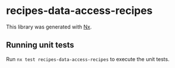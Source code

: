 # recipes-data-access-recipes

This library was generated with [Nx](https://nx.dev).

## Running unit tests

Run `nx test recipes-data-access-recipes` to execute the unit tests.
